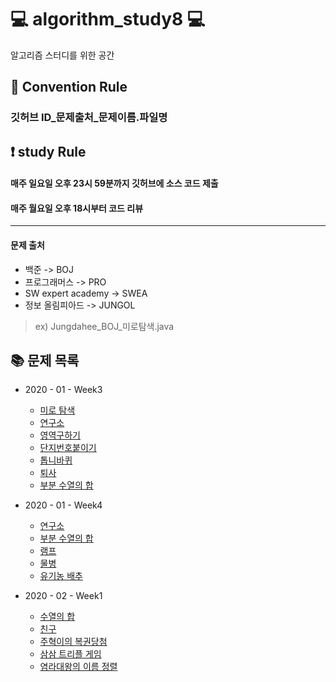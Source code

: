 # :computer: algorithm_study8 :computer:

알고리즘 스터디를 위한 공간

## :pushpin: Convention Rule
### 깃허브 ID_문제출처_문제이름.파일명

## :exclamation: study Rule
#### 매주 일요일 오후 23시 59분까지 깃허브에 소스 코드 제출
#### 매주 월요일 오후 18시부터 코드 리뷰

* * * * * *

#### 문제 출처
* 백준 -> BOJ
* 프로그래머스 -> PRO
* SW expert academy -> SWEA
* 정보 올림피아드 -> JUNGOL

> ex) Jungdahee_BOJ_미로탐색.java


## :books: 문제 목록
* 2020 - 01 - Week3
  * [미로 탐색](https://www.acmicpc.net/problem/2178)
  * [연구소](https://www.acmicpc.net/problem/14502)
  * [영역구하기](https://www.acmicpc.net/problem/2583)
  * [단지번호붙이기](https://www.acmicpc.net/problem/2667)
  * [톱니바퀴](https://www.acmicpc.net/problem/14891)
  * [퇴사](https://www.acmicpc.net/problem/14501)
  * [부분 수열의 합](https://www.acmicpc.net/problem/1182)
  
* 2020 - 01 - Week4
  * [연구소](https://www.acmicpc.net/problem/14502)
  * [부분 수열의 합](https://www.acmicpc.net/problem/1182)
  * [램프](https://www.acmicpc.net/problem/1034)
  * [물병](https://www.acmicpc.net/problem/1052)
  * [유기농 배추](https://www.acmicpc.net/problem/1012)
  
* 2020 - 02 - Week1
  * [수열의 합](https://www.acmicpc.net/problem/1024)
  * [친구](https://www.acmicpc.net/problem/1058)
  * [주혁이의 복권당첨](https://swexpertacademy.com/main/code/problem/problemDetail.do?contestProbId=AWh4FhG6Ei4DFAXp&categoryId=AWh4FhG6Ei4DFAXp&categoryType=CODE)
  * [삼삼 트리플 게임](https://swexpertacademy.com/main/code/problem/problemDetail.do?contestProbId=AWgqpQV6r8gDFAW0&categoryId=AWgqpQV6r8gDFAW0&categoryType=CODE)
  * [염라대왕의 이름 정렬](https://swexpertacademy.com/main/code/problem/problemDetail.do?contestProbId=AWqU0zh6rssDFARG&categoryId=AWqU0zh6rssDFARG&categoryType=CODE)
